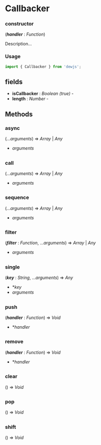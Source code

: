 # Callbacker

### constructor
(***handler*** : *Function*)

Description...

### Usage

```js
import { Callbacker } from 'dewjs';
```

## fields

- **isCallbacker** : *Boolean (true)* -
- **length** : *Number* -

## Methods

### async
(...*arguments*) => *Array* | *Any*

- *arguments*

##
### call
(...*arguments*) => *Array* | *Any*

- *arguments*

##
### sequence
(...*arguments*) => *Array* | *Any*

- *arguments*

##
### filter
(***filter*** : *Function*, ...*arguments*) => *Array* | *Any*

- *arguments*

##
### single
(***key*** : *String*, ...*arguments*) => *Any*

- **key*
- *arguments*

##
### push
(***handler*** : *Function*) => *Void*

- **handler*

##
### remove
(***handler*** : *Function*) => *Void*

- **handler*

##
### clear
() => *Void*

##
### pop
() => *Void*

##
### shift
() => *Void*